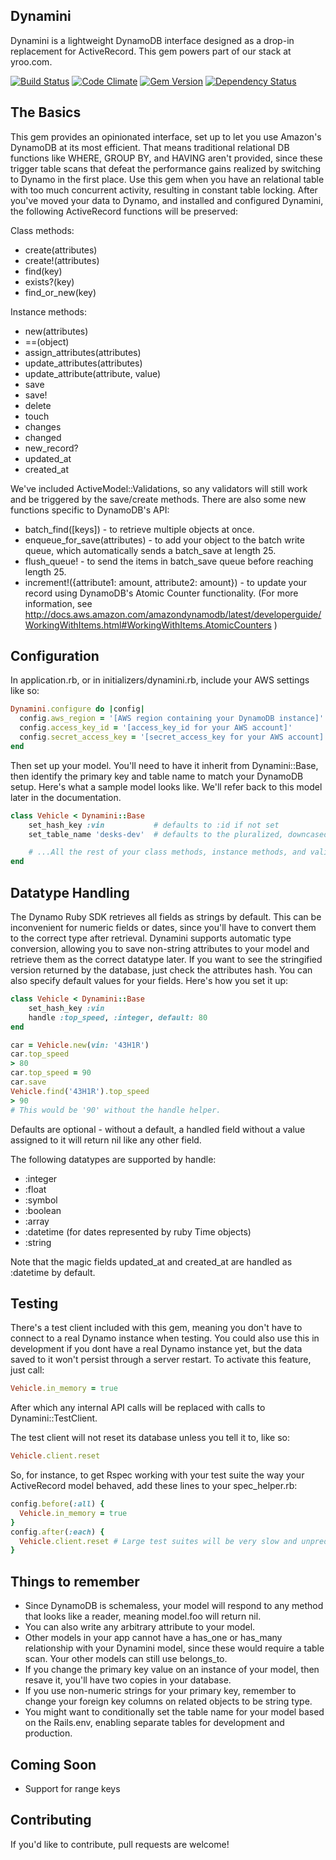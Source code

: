 ## Dynamini
Dynamini is a lightweight DynamoDB interface designed as a drop-in replacement for ActiveRecord. This gem powers part of our stack at yroo.com.

[![Build Status](https://travis-ci.org/47colborne/dynamini.svg?branch=master)](https://travis-ci.org/47colborne/dynamini)
[![Code Climate](https://codeclimate.com/github/47colborne/dynamini/badges/gpa.svg)](https://codeclimate.com/github/47colborne/dynamini)
[![Gem Version](https://badge.fury.io/rb/dynamini.png)](http://badge.fury.io/rb/dynamini)
[![Dependency Status](https://gemnasium.com/47colborne/dynamini.svg)](https://gemnasium.com/47colborne/dynamini)

## The Basics
This gem provides an opinionated interface, set up to let you use Amazon's DynamoDB at its most efficient. That means traditional relational DB functions like WHERE, GROUP BY, and HAVING aren't provided, since these trigger table scans that defeat the performance gains realized by switching to Dynamo in the first place. Use this gem when you have an relational table with too much concurrent activity, resulting in constant table locking. After you've moved your data to Dynamo, and installed and configured Dynamini, the following ActiveRecord functions will be preserved:

Class methods:
* create(attributes)
* create!(attributes)
* find(key)
* exists?(key)
* find_or_new(key)

Instance methods:
* new(attributes)
* ==(object)
* assign_attributes(attributes)
* update_attributes(attributes)
* update_attribute(attribute, value)
* save
* save!
* delete
* touch
* changes
* changed
* new_record?
* updated_at
* created_at

We've included ActiveModel::Validations, so any validators will still work and be triggered by the save/create methods.
There are also some new functions specific to DynamoDB's API:

* batch_find([keys]) - to retrieve multiple objects at once.
* enqueue_for_save(attributes) - to add your object to the batch write queue, which automatically sends a batch_save at length 25.
* flush_queue! - to send the items in batch_save queue before reaching length 25.
* increment!({attribute1: amount, attribute2: amount}) - to update your record using DynamoDB's Atomic Counter functionality. (For more information, see http://docs.aws.amazon.com/amazondynamodb/latest/developerguide/WorkingWithItems.html#WorkingWithItems.AtomicCounters )

## Configuration
In application.rb, or in initializers/dynamini.rb, include your AWS settings like so:

```ruby
Dynamini.configure do |config|
  config.aws_region = '[AWS region containing your DynamoDB instance]'
  config.access_key_id = '[access_key_id for your AWS account]'
  config.secret_access_key = '[secret_access_key for your AWS account]'
end
```

Then set up your model. You'll need to have it inherit from Dynamini::Base, then identify the primary key and table name to match your DynamoDB setup.
Here's what a sample model looks like. We'll refer back to this model later in the documentation.
```ruby
class Vehicle < Dynamini::Base
    set_hash_key :vin           # defaults to :id if not set
    set_table_name 'desks-dev'  # defaults to the pluralized, downcased model name if not set

    # ...All the rest of your class methods, instance methods, and validators
end
```

## Datatype Handling
The Dynamo Ruby SDK retrieves all fields as strings by default. This can be inconvenient for numeric fields or dates, since you'll have to convert them to the correct type after retrieval. Dynamini supports automatic type conversion, allowing you to save non-string attributes to your model and retrieve them as the correct datatype later. If you want to see the stringified version returned by the database, just check the attributes hash. You can also specify default values for your fields. Here's how you set it up:

```ruby
class Vehicle < Dynamini::Base
    set_hash_key :vin
    handle :top_speed, :integer, default: 80
end

car = Vehicle.new(vin: '43H1R')
car.top_speed
> 80
car.top_speed = 90
car.save
Vehicle.find('43H1R').top_speed
> 90
# This would be '90' without the handle helper.
```

Defaults are optional - without a default, a handled field without a value assigned to it will return nil like any other field.

The following datatypes are supported by handle:
* :integer
* :float
* :symbol
* :boolean
* :array
* :datetime (for dates represented by ruby Time objects)
* :string

Note that the magic fields updated_at and created_at are handled as :datetime by default.


## Testing
There's a test client included with this gem, meaning you don't have to connect to a real Dynamo instance when testing.
You could also use this in development if you dont have a real Dynamo instance yet, but the data saved to it won't persist through a server restart.
To activate this feature, just call:
```ruby
Vehicle.in_memory = true
```
After which any internal API calls will be replaced with calls to Dynamini::TestClient.

The test client will not reset its database unless you tell it to, like so:
```ruby
Vehicle.client.reset
```

So, for instance, to get Rspec working with your test suite the way your ActiveRecord model behaved, add these lines to your spec_helper.rb:
```ruby
config.before(:all) {
  Vehicle.in_memory = true
}
config.after(:each) {
  Vehicle.client.reset # Large test suites will be very slow and unpredictable otherwise!
}
```

## Things to remember
* Since DynamoDB is schemaless, your model will respond to any method that looks like a reader, meaning model.foo will return nil.
* You can also write any arbitrary attribute to your model.
* Other models in your app cannot have a has_one or has_many relationship with your Dynamini model, since these would require a table scan. Your other models can still use belongs_to.
* If you change the primary key value on an instance of your model, then resave it, you'll have two copies in your database.
* If you use non-numeric strings for your primary key, remember to change your foreign key columns on related objects to be string type.
* You might want to conditionally set the table name for your model based on the Rails.env, enabling separate tables for development and production.

## Coming Soon
* Support for range keys

## Contributing

If you'd like to contribute, pull requests are welcome!
